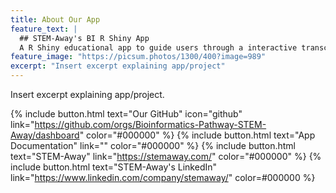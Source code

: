 ```yaml
---
title: About Our App
feature_text: |
  ## STEM-Away's BI R Shiny App
  A R Shiny educational app to guide users through a interactive transcriptomics pipeline
feature_image: "https://picsum.photos/1300/400?image=989"
excerpt: "Insert excerpt explaining app/project"
---
```


Insert excerpt explaining app/project.

{% include button.html text="Our GitHub" icon="github" link="https://github.com/orgs/Bioinformatics-Pathway-STEM-Away/dashboard" color="#000000" %} {% include button.html text="App Documentation" link="" color="#000000" %} {% include button.html text="STEM-Away"  link="https://stemaway.com/" color="#000000" %} {% include button.html text="STEM-Away's LinkedIn" link="https://www.linkedin.com/company/stemaway/" color=#000000 %}

